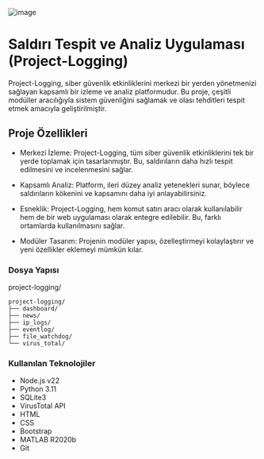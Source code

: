 ![image](https://github.com/mrrsayarr/project-logging/assets/64076325/38cf7aaa-9c83-45d8-9625-0b3050d3e1bc)


# Saldırı Tespit ve Analiz Uygulaması (Project-Logging)

Project-Logging, siber güvenlik etkinliklerini merkezi bir yerden yönetmenizi sağlayan kapsamlı bir izleme ve analiz platformudur. Bu proje, çeşitli modüller aracılığıyla sistem güvenliğini sağlamak ve olası tehditleri tespit etmek amacıyla geliştirilmiştir.

## Proje Özellikleri

- Merkezi İzleme: Project-Logging, tüm siber güvenlik etkinliklerini tek bir yerde toplamak için tasarlanmıştır. Bu, saldırıların daha hızlı tespit edilmesini ve incelenmesini sağlar.

- Kapsamlı Analiz: Platform, ileri düzey analiz yetenekleri sunar, böylece saldırıların kökenini ve kapsamını daha iyi anlayabilirsiniz.

- Esneklik: Project-Logging, hem komut satırı aracı olarak kullanılabilir hem de bir web uygulaması olarak entegre edilebilir. Bu, farklı ortamlarda kullanılmasını sağlar.

- Modüler Tasarım: Projenin modüler yapısı, özelleştirmeyi kolaylaştırır ve yeni özellikler eklemeyi mümkün kılar.


### Dosya Yapısı

project-logging/

```
project-logging/
├── dashboard/
├── news/
├── ip_logs/
├── eventlog/
├── file_watchdog/
└── virus_total/
```

### Kullanılan Teknolojiler

- Node.js v22
- Python 3.11
- SQLite3
- VirusTotal API
- HTML
- CSS
- Bootstrap
- MATLAB R2020b
- Git

  
